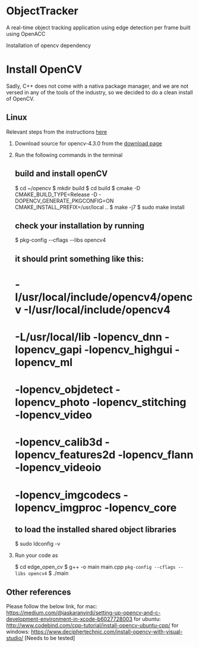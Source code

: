# ObjectTracker
A real-time object tracking application using edge detection per frame built using OpenACC

Installation of opencv dependency

# Install OpenCV

Sadly, C++ does not come with a nativa package manager, and we are not versed in any of the tools of the industry, so we decided to do a clean install of OpenCV.

## Linux
Relevant steps from the instructions [here](https://docs.opencv.org/master/d7/d9f/tutorial_linux_install.html)

1. Download source for opencv-4.3.0 from the [download page](https://opencv.org/releases/)
2. Run the following commands in the terminal

    ## build and install openCV
    $ cd ~/opencv
    $ mkdir build
    $ cd build
    $ cmake -D CMAKE_BUILD_TYPE=Release -D -DOPENCV_GENERATE_PKGCONFIG=ON CMAKE_INSTALL_PREFIX=/usr/local ..
    $ make -j7
    $ sudo make install
    
    
    ## check your installation by running
    $ pkg-config --cflags --libs opencv4
    
    ## it should print something like this:
    # -I/usr/local/include/opencv4/opencv -I/usr/local/include/opencv4 
    # -L/usr/local/lib -lopencv_dnn -lopencv_gapi -lopencv_highgui -lopencv_ml 
    # -lopencv_objdetect -lopencv_photo -lopencv_stitching -lopencv_video 
    # -lopencv_calib3d -lopencv_features2d -lopencv_flann -lopencv_videoio 
    # -lopencv_imgcodecs -lopencv_imgproc -lopencv_core
    
    
    
    ## to load the installed shared object libraries
    $ sudo ldconfig -v

3. Run your code as

    $ cd edge_open_cv
    $ g++ -o main main.cpp `pkg-config --cflags --libs opencv4`
    $ ./main
    



## Other references

Please follow the below link,
for mac: https://medium.com/@jaskaranvirdi/setting-up-opencv-and-c-development-environment-in-xcode-b6027728003
for ubuntu: http://www.codebind.com/cpp-tutorial/install-opencv-ubuntu-cpp/
for windows: https://www.deciphertechnic.com/install-opencv-with-visual-studio/ 	[Needs to be tested]

 
